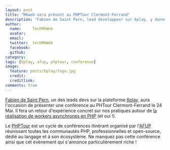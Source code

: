 ```yaml
---
layout: post
title: "M6web sera présent au PHPTour Clermont-Ferrand"
description: "Fabien de Saint Pern, lead développeur sur 6play, y donnera une conférence sur la réalisation de workers en PHP / Symfony2."
author:
  name:     TechM6Web
  avatar:   
  email:
  twitter:  techM6Web      
  facebook:       
  github:    
category:
tags: [6play, afup, phptour, conference]
image:
  feature: posts/6play/logo.jpg
  credit: 
  creditlink: 
comments: true
---
```


[Fabien de Saint Pern](https://twitter.com/fabdsp), un des leads devs sur la plateforme [6play](http://www.6play.fr), aura l'occasion de présenter une conférence au PHTour Clermont-Ferrand le 24 Mai. Il fera un retour d'expérience concret sur nos pratiques autour de [la réalisation de workers asynchrones en PHP](http://event.afup.org/php-tour-2016/programme/#1761) (et oui !). 

Le [PHPTour](http://www.phptour.org) est un cycle de conférences itinérant organisé par l'[AFUP](http://www.afup.org) réunissant toutes les communautés PHP, professionnelles et open-source, dédié au langage et à son écosystème. Ne manquez pas cette conférence ainsi que cet évènement qui s'annonce particulièrement riche !
 


